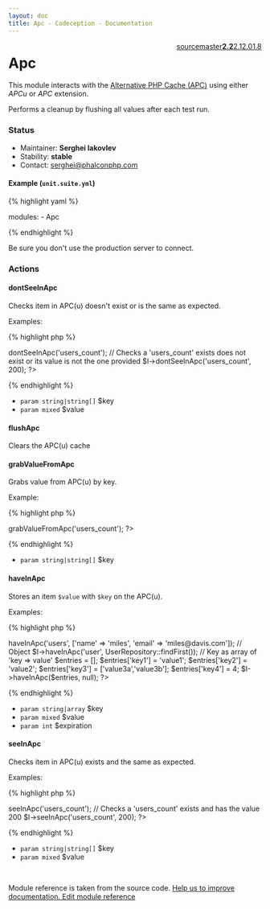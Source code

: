 ```yaml
---
layout: doc
title: Apc - Codeception - Documentation
---
```




<div class="btn-group" role="group" style="float: right" aria-label="..."><a class="btn btn-default" href="https://github.com/Codeception/Codeception/blob/2.2/src/Codeception/Module/Apc.php">source</a><a class="btn btn-default" href="https://github.com/Codeception/Codeception/blob/master/docs/modules/Apc.md">master</a><a class="btn btn-default" href="https://github.com/Codeception/Codeception/blob/2.2/docs/modules/Apc.md"><strong>2.2</strong></a><a class="btn btn-default" href="https://github.com/Codeception/Codeception/blob/2.1/docs/modules/Apc.md">2.1</a><a class="btn btn-default" href="https://github.com/Codeception/Codeception/blob/2.0/docs/modules/Apc.md">2.0</a><a class="btn btn-default" href="https://github.com/Codeception/Codeception/blob/1.8/docs/modules/Apc.md">1.8</a></div>

# Apc


This module interacts with the [Alternative PHP Cache (APC)](http://php.net/manual/en/intro.apcu.php)
using either _APCu_ or _APC_ extension.

Performs a cleanup by flushing all values after each test run.

### Status

* Maintainer: **Serghei Iakovlev**
* Stability: **stable**
* Contact: serghei@phalconphp.com

#### Example (`unit.suite.yml`)

{% highlight yaml %}

   modules:
       - Apc

{% endhighlight %}

Be sure you don't use the production server to connect.



### Actions

#### dontSeeInApc
 
Checks item in APC(u) doesn't exist or is the same as expected.

Examples:

{% highlight php %}

<?php
// With only one argument, only checks the key does not exist
$I->dontSeeInApc('users_count');

// Checks a 'users_count' exists does not exist or its value is not the one provided
$I->dontSeeInApc('users_count', 200);
?>

{% endhighlight %}

 * `param string|string[]` $key
 * `param mixed` $value


#### flushApc
 
Clears the APC(u) cache


#### grabValueFromApc
 
Grabs value from APC(u) by key.

Example:

{% highlight php %}

<?php
$users_count = $I->grabValueFromApc('users_count');
?>

{% endhighlight %}

 * `param string|string[]` $key


#### haveInApc
 
Stores an item `$value` with `$key` on the APC(u).

Examples:

{% highlight php %}

<?php
// Array
$I->haveInApc('users', ['name' => 'miles', 'email' => 'miles@davis.com']);

// Object
$I->haveInApc('user', UserRepository::findFirst());

// Key as array of 'key => value'
$entries = [];
$entries['key1'] = 'value1';
$entries['key2'] = 'value2';
$entries['key3'] = ['value3a','value3b'];
$entries['key4'] = 4;
$I->haveInApc($entries, null);
?>

{% endhighlight %}

 * `param string|array` $key
 * `param mixed` $value
 * `param int` $expiration


#### seeInApc
 
Checks item in APC(u) exists and the same as expected.

Examples:

{% highlight php %}

<?php
// With only one argument, only checks the key exists
$I->seeInApc('users_count');

// Checks a 'users_count' exists and has the value 200
$I->seeInApc('users_count', 200);
?>

{% endhighlight %}

 * `param string|string[]` $key
 * `param mixed` $value

<p>&nbsp;</p><div class="alert alert-warning">Module reference is taken from the source code. <a href="https://github.com/Codeception/Codeception/tree/2.2/src/Codeception/Module/Apc.php">Help us to improve documentation. Edit module reference</a></div>
